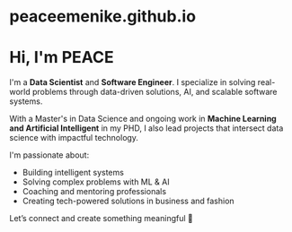 # peaceemenike.github.io

# Hi, I'm PEACE

I'm a **Data Scientist** and **Software Engineer**. I specialize in solving real-world problems through data-driven solutions, AI, and scalable software systems.

With a Master's in Data Science and ongoing work in **Machine Learning and  Artificial Intelligent** in my PHD, I also lead projects that intersect data science with impactful technology.

I'm passionate about:
- Building intelligent systems
- Solving complex problems with ML & AI
- Coaching and mentoring professionals
- Creating tech-powered solutions in business and fashion

Let’s connect and create something meaningful 🤝
